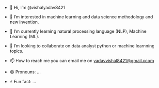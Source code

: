 - 👋 Hi, I’m @vishalyadav8421
- 👀 I’m interested in machine learning and data science methodology and new invention.
- 🌱 I’m currently learning natural processing language (NLP), Machine Learning (ML).
  
- 💞️ I’m looking to collaborate on data analyst python or machine learnning topics.
- 📫 How to reach me you can email me on yadavvishal8421@gmail.ccom
- 😄 Pronouns: ...
- ⚡ Fun fact: ...

<!---
vishalyadav8421/vishalyadav8421 is a ✨ special ✨ repository because its `README.md` (this file) appears on your GitHub profile.
You can click the Preview link to take a look at your changes.
---->
